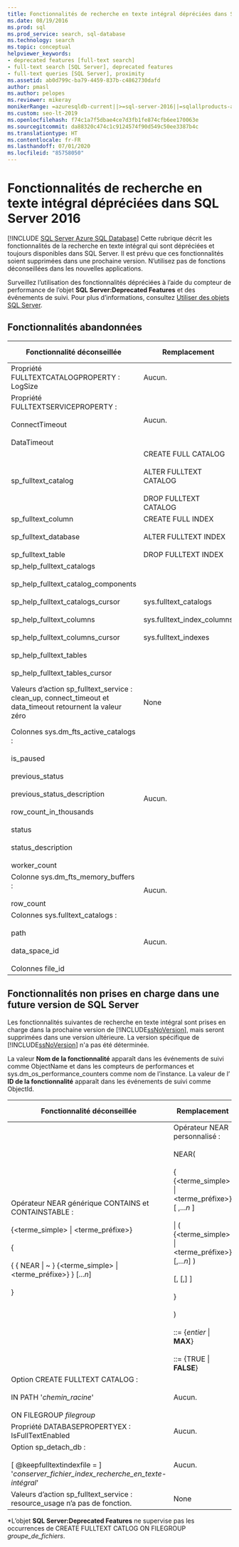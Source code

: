 ```yaml
---
title: Fonctionnalités de recherche en texte intégral dépréciées dans SQL Server 2016
ms.date: 08/19/2016
ms.prod: sql
ms.prod_service: search, sql-database
ms.technology: search
ms.topic: conceptual
helpviewer_keywords:
- deprecated features [full-text search]
- full-text search [SQL Server], deprecated features
- full-text queries [SQL Server], proximity
ms.assetid: ab0d799c-ba79-4459-837b-c4862730dafd
author: pmasl
ms.author: pelopes
ms.reviewer: mikeray
monikerRange: =azuresqldb-current||>=sql-server-2016||=sqlallproducts-allversions||>=sql-server-linux-2017||=azuresqldb-mi-current
ms.custom: seo-lt-2019
ms.openlocfilehash: f74c1a7f5dbae4ce7d3fb1fe874cfb6ee170063e
ms.sourcegitcommit: da88320c474c1c9124574f90d549c50ee3387b4c
ms.translationtype: HT
ms.contentlocale: fr-FR
ms.lasthandoff: 07/01/2020
ms.locfileid: "85758050"
---
```

# <a name="deprecated-full-text-search-features-in-sql-server-2016"></a>Fonctionnalités de recherche en texte intégral dépréciées dans SQL Server 2016
[!INCLUDE [SQL Server Azure SQL Database](../../includes/applies-to-version/sql-asdb.md)]
  Cette rubrique décrit les fonctionnalités de la recherche en texte intégral qui sont dépréciées et toujours disponibles dans SQL Server. Il est prévu que ces fonctionnalités soient supprimées dans une prochaine version. N’utilisez pas de fonctions déconseillées dans les nouvelles applications.  
  
Surveillez l’utilisation des fonctionnalités dépréciées à l’aide du compteur de performance de l’objet **SQL Server:Deprecated Features** et des événements de suivi. Pour plus d’informations, consultez [Utiliser des objets SQL Server](../../relational-databases/performance-monitor/use-sql-server-objects.md).  
  
## <a name="features-no-longer-supported"></a>Fonctionnalités abandonnées  

  
|Fonctionnalité déconseillée|Remplacement|Nom de la fonctionnalité|ID de la fonctionnalité|  
|------------------------|-----------------|------------------|----------------|  
|Propriété FULLTEXTCATALOGPROPERTY : LogSize|Aucun.|FULLTEXTCATALOGPROPERTY **('LogSize')**|211|  
|Propriété FULLTEXTSERVICEPROPERTY :<br /><br /> ConnectTimeout<br /><br /> DataTimeout|Aucun.|FULLTEXTSERVICEPROPERTY **('ConnectTimeout')**<br /><br /> FULLTEXTSERVICEPROPERTY **('DataTimeout'** )|210<br /><br /> 209|  
|sp_fulltext_catalog|CREATE FULL CATALOG<br /><br /> ALTER FULLTEXT CATALOG<br /><br /> DROP FULLTEXT CATALOG|sp_fulltext_catalog|84|  
|sp_fulltext_column<br /><br /> sp_fulltext_database<br /><br /> sp_fulltext_table|CREATE FULL INDEX<br /><br /> ALTER FULLTEXT INDEX<br /><br /> DROP FULLTEXT INDEX|sp_fulltext_column<br /><br /> sp_fulltext_database<br /><br /> sp_fulltext_table|86<br /><br /> 87<br /><br /> 85 %|  
|sp_help_fulltext_catalogs<br /><br /> sp_help_fulltext_catalog_components<br /><br /> sp_help_fulltext_catalogs_cursor<br /><br /> sp_help_fulltext_columns<br /><br /> sp_help_fulltext_columns_cursor<br /><br /> sp_help_fulltext_tables<br /><br /> sp_help_fulltext_tables_cursor|sys.fulltext_catalogs<br /><br /> sys.fulltext_index_columns<br /><br /> sys.fulltext_indexes|sp_help_fulltext_catalogs<br /><br /> sp_help_fulltext_catalog_components<br /><br /> sp_help_fulltext_catalogs_cursor<br /><br /> sp_help_fulltext_columns<br /><br /> sp_help_fulltext_columns_cursor<br /><br /> sp_help_fulltext_table<br /><br /> sp_help_fulltext_tables_cursor|88<br /><br /> 203<br /><br /> 90<br /><br /> 92<br /><br /> 93<br /><br /> 91<br /><br /> 89|  
|Valeurs d’action sp_fulltext_service : clean_up, connect_timeout et data_timeout retournent la valeur zéro|None|sp_fulltext_service @action=clean_up<br /><br /> sp_fulltext_service @action=connect_timeout<br /><br /> sp_fulltext_service @action=data_timeout|116<br /><br /> 117<br /><br /> 118|  
|Colonnes sys.dm_fts_active_catalogs :<br /><br /> is_paused<br /><br /> previous_status<br /><br /> previous_status_description<br /><br /> row_count_in_thousands<br /><br /> status<br /><br /> status_description<br /><br /> worker_count|Aucun.|dm_fts_active_catalogs.is_paused<br /><br /> dm_fts_active_catalogs.previous_status<br /><br /> dm_fts_active_catalogs.previous_status_description<br /><br /> dm_fts_active_catalogs.row_count_in_thousands<br /><br /> dm_fts_active_catalogs.status<br /><br /> dm_fts_active_catalogs.status_description<br /><br /> dm_fts_active_catalogs.worker_count|218<br /><br /> 221<br /><br /> 222<br /><br /> 224<br /><br /> 219<br /><br /> 220<br /><br /> 223|  
|Colonne sys.dm_fts_memory_buffers :<br /><br /> row_count|Aucun.|dm_fts_memory_buffers.row_count|225|  
|Colonnes sys.fulltext_catalogs :<br /><br /> path<br /><br /> data_space_id<br /><br /> Colonnes file_id|Aucun.|fulltext_catalogs.path<br /><br /> fulltext_catalogs.data_space_id<br /><br /> fulltext_catalogs.file_id|215<br /><br /> 216<br /><br /> 217|  
  
## <a name="features-not-supported-in-a-future-version-of-sql-server"></a>Fonctionnalités non prises en charge dans une future version de SQL Server  
 Les fonctionnalités suivantes de recherche en texte intégral sont prises en charge dans la prochaine version de [!INCLUDE[ssNoVersion](../../includes/ssnoversion-md.md)], mais seront supprimées dans une version ultérieure. La version spécifique de [!INCLUDE[ssNoVersion](../../includes/ssnoversion-md.md)] n'a pas été déterminée.  
  
 La valeur **Nom de la fonctionnalité** apparaît dans les événements de suivi comme ObjectName et dans les compteurs de performances et sys.dm_os_performance_counters comme nom de l’instance. La valeur de l’ **ID de la fonctionnalité** apparaît dans les événements de suivi comme ObjectId.  
  
|Fonctionnalité déconseillée|Remplacement|Nom de la fonctionnalité|ID de la fonctionnalité|  
|------------------------|-----------------|------------------|----------------|  
|Opérateur NEAR générique CONTAINS et CONTAINSTABLE :<br /><br /> {<terme_simple> &#124; <terme_préfixe>}<br /><br /> {<br /><br /> { { NEAR &#124; ~ }    {<terme_simple> &#124; <terme_préfixe>} } [...*n*]<br /><br /> }|Opérateur NEAR personnalisé :<br /><br /> NEAR(<br /><br /> {   {<terme_simple> &#124; <terme_préfixe>} [ ,...*n* ]<br /><br /> &#124; ( {<terme_simple> &#124; <terme_préfixe>} [,...*n*] )<br /><br /> [,<distance> [,<order>] ]<br /><br /> }<br /><br /> )<br /><br /> <distance> ::= {*entier* &#124; **MAX**}<br /><br /> <order> ::= {TRUE &#124; **FALSE**}|FULLTEXT_OLD_NEAR_SYNTAX|247|  
|Option CREATE FULLTEXT CATALOG :<br /><br /> IN PATH '*chemin_racine*'<br /><br /> ON FILEGROUP *filegroup*|Aucun.|CREATE FULLTEXT CATLOG IN PATH<br /><br /> Aucun.<sup>*</sup>|237<br /><br /> Aucun.*|  
|Propriété DATABASEPROPERTYEX : IsFullTextEnabled|Aucun.|DATABASEPROPERTYEX **('IsFullTextEnabled')**|202|  
|Option sp_detach_db :<br /><br /> [ @keepfulltextindexfile = ] '*conserver_fichier_index_recherche_en_texte-intégral*'|Aucun.|sp_detach_db @keepfulltextindexfile|226|  
|Valeurs d’action sp_fulltext_service : resource_usage n’a pas de fonction.|None|sp_fulltext_service @action=resource_usage|200|  
  
 &#42;L’objet **SQL Server:Deprecated Features** ne supervise pas les occurrences de CREATE FULLTEXT CATLOG ON FILEGROUP *groupe_de_fichiers*.  
  
  

